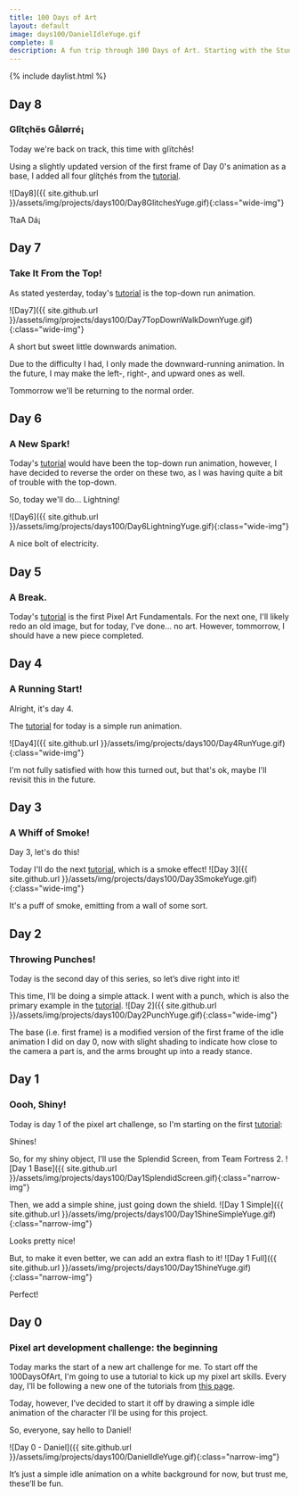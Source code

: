 ```yaml
---
title: 100 Days of Art
layout: default
image: days100/DanielIdleYuge.gif
complete: 8
description: A fun trip through 100 Days of Art. Starting with the Studio MiniBoss Pixel Art Tutorials
---
```


{% include daylist.html %}

## Day 8
### Glîtçhës Gålørré¡
Today we're back on track, this time with glïtchês!

Using a slightly updated version of the first frame of Day 0's animation as a base, I added all four glítçhés from the [tutorial](http:blog.studiominiboss.com/pixelart).

![Day8]({{ site.github.url }}/assets/img/projects/days100/Day8GlitchesYuge.gif){:class="wide-img"}

TtaA Dá¡


## Day 7
### Take It From the Top!
As stated yesterday, today's [tutorial](http:blog.studiominiboss.com/pixelart) is the top-down run animation.

![Day7]({{ site.github.url }}/assets/img/projects/days100/Day7TopDownWalkDownYuge.gif){:class="wide-img"}

A short but sweet little downwards animation.

Due to the difficulty I had, I only made the downward-running animation. In the future, I may make the left-, right-, and upward ones as well.

Tommorrow we'll be returning to the normal order.

## Day 6
### A New Spark!
Today's [tutorial](http://blog.studiominiboss.com/pixelart) would have been the top-down run animation, however, I have decided to reverse the order on these two, as I was having quite a bit of trouble with the top-down.

So, today we'll do... Lightning!

![Day6]({{ site.github.url }}/assets/img/projects/days100/Day6LightningYuge.gif){:class="wide-img"}

A nice bolt of electricity.

## Day 5
### A Break.
Today's [tutorial](http://blog.studiominiboss.com/pixelart) is the first Pixel Art Fundamentals. For the next one, I'll likely redo an old image, but for today, I've done... no art. However, tommorrow, I should have a new piece completed.

## Day 4
### A Running Start!
Alright, it's day 4.

The [tutorial](http://blog.studiominiboss.com/pixelart) for today is a simple run animation.

![Day4]({{ site.github.url }}/assets/img/projects/days100/Day4RunYuge.gif){:class="wide-img"}

I'm not fully satisfied with how this turned out, but that's ok, maybe I'll revisit this in the future.

## Day 3
### A Whiff of Smoke!
Day 3, let's do this!

Today I'll do the next [tutorial](http://blog.studiominiboss.com/pixelart), which is a smoke effect!
![Day 3]({{ site.github.url }}/assets/img/projects/days100/Day3SmokeYuge.gif){:class="wide-img"}

It's a puff of smoke, emitting from a wall of some sort.

## Day 2
### Throwing Punches!
Today is the second day of this series, so let’s dive right into it!

This time, I’ll be doing a simple attack. I went with a punch, which is also the primary example in the [tutorial](http://blog.studiominiboss.com/pixelart).
![Day 2]({{ site.github.url }}/assets/img/projects/days100/Day2PunchYuge.gif){:class="wide-img"}

The base (i.e. first frame) is a modified version of the first frame of the idle animation I did on day 0, now with slight shading to indicate how close to the camera a part is, and the arms brought up into a ready stance.


## Day 1
### Oooh, Shiny!
Today is day 1 of the pixel art challenge, so I'm starting on the first [tutorial](http://blog.studiominiboss.com/pixelart):

Shines!

So, for my shiny object, I’ll use the Splendid Screen, from Team Fortress 2.
![Day 1 Base]({{ site.github.url }}/assets/img/projects/days100/Day1SplendidScreen.gif){:class="narrow-img"}

Then, we add a simple shine, just going down the shield.
![Day 1 Simple]({{ site.github.url }}/assets/img/projects/days100/Day1ShineSimpleYuge.gif){:class="narrow-img"}

Looks pretty nice!

But, to make it even better, we can add an extra flash to it!
![Day 1 Full]({{ site.github.url }}/assets/img/projects/days100/Day1ShineYuge.gif){:class="narrow-img"}

Perfect!


## Day 0
### Pixel art development challenge: the beginning

Today marks the start of a new art challenge for me. To start off the 100DaysOfArt, I'm going to use a tutorial to kick up my pixel art skills. Every day, I’ll be following a new one of the tutorials from [this page](http://blog.studiominiboss.com/pixelart).

Today, however, I’ve decided to start it off by drawing a simple idle animation of the character I’ll be using for this project.

So, everyone, say hello to Daniel!

![Day 0 - Daniel]({{ site.github.url }}/assets/img/projects/days100/DanielIdleYuge.gif){:class="narrow-img"}

It’s just a simple idle animation on a white background for now, but trust me, these’ll be fun.
